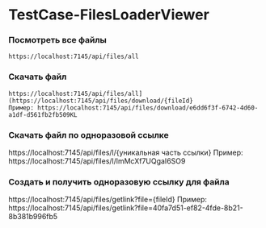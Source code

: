 # TestCase-FilesLoaderViewer
 
### Посмотреть все файлы
```
https://localhost:7145/api/files/all
```

### Скачать файл
```
https://localhost:7145/api/files/all](https://localhost:7145/api/files/download/{fileId}
Пример: https://localhost:7145/api/files/download/e6dd6f3f-6742-4d60-a1df-d561fb2fb509KL
```


### Скачать файл по одноразовой ссылке
https://localhost:7145/api/files/l/{уникальная часть ссылки}
Пример: https://localhost:7145/api/files/l/lmMcXf7UQgaI6SO9

### Создать и получить одноразовую ссылку для файла
https://localhost:7145/api/files/getlink?file={fileId}
Пример: https://localhost:7145/api/files/getlink?file=40fa7d51-ef82-4fde-8b21-8b381b996fb5


